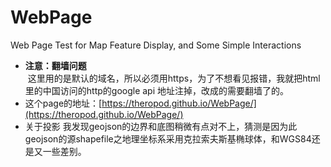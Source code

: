 # WebPage
Web Page Test for Map Feature Display, and Some Simple Interactions
* **注意：翻墙问题**  
  这里用的是默认的域名，所以必须用https，为了不想看见报错，我就把html里的中国访问的http的google api 地址注掉，改成的需要翻墙了的。
* 这个page的地址：[https://theropod.github.io/WebPage/](https://theropod.github.io/WebPage/)
* 关于投影 我发现geojson的边界和底图稍微有点对不上，猜测是因为此geojson的源shapefile之地理坐标系采用克拉索夫斯基椭球体，和WGS84还是又一些差别。
